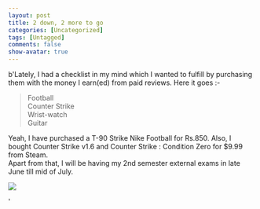 ```yaml
---
layout: post
title: 2 down, 2 more to go
categories: [Uncategorized]
tags: [Untagged]
comments: false
show-avatar: true
---
```


b'Lately, I had a checklist in my mind which I wanted to fulfill by purchasing them with the money I earn(ed) from paid reviews. Here it goes :-  
  
> Football  
> Counter Strike  
> Wrist-watch  
> Guitar  
  
Yeah, I have purchased a T-90 Strike Nike Football for Rs.850. Also, I bought Counter Strike v1.6 and Counter Strike : Condition Zero for $9.99 from Steam.  
Apart from that, I will be having my 2nd semester external exams in late June till mid of July.  
  
![](http://pragith.net/blog/wp-content/052208-0747-2down2more11.jpg)

'
